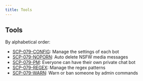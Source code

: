 ```yaml
---
title: Tools
---
```


## Tools

By alphabetical order:

- [SCP-079-CONFIG](/config/): 
Manage the settings of each bot
- [SCP-079-NOPORN](/noporn/): 
Auto delete NSFW media messages
- [SCP-079-PM](/pm/): 
Everyone can have their own private chat bot
- [SCP-079-REGEX](/regex/): 
Manage the regex patterns
- [SCP-079-WARN](/warn/): 
Warn or ban someone by admin commands

<audio src="/audio/page/tools.ogg" autoplay></audio>
<audio id="dooropen079" src="/audio/door/dooropen079.ogg"/>
